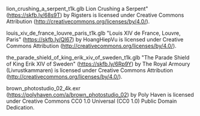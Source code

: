 lion_crushing_a_serpent_t1k.glb
Lion Crushing a Serpent" (https://skfb.ly/68s9T) by Rigsters is licensed under Creative Commons Attribution (http://creativecommons.org/licenses/by/4.0/).

louis_xiv_de_france_louvre_paris_t1k.glb
"Louis XIV de France, Louvre, Paris" (https://skfb.ly/QI67) by HoangHiepVu is licensed under Creative Commons Attribution (http://creativecommons.org/licenses/by/4.0/).

the_parade_shield_of_king_erik_xiv_of_sweden_t1k.glb 
"The Parade Shield of King Erik XIV of Sweden" (https://skfb.ly/6Rp9Y) by The Royal Armoury (Livrustkammaren) is licensed under Creative Commons Attribution (http://creativecommons.org/licenses/by/4.0/).


brown_photostudio_02_4k.exr
(https://polyhaven.com/a/brown_photostudio_02) by Poly Haven is licensed under Creative Commons CC0 1.0 Universal (CC0 1.0) Public Domain Dedication.